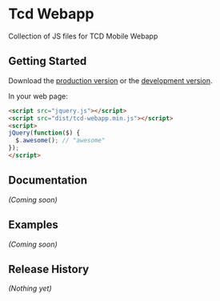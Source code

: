 # Tcd Webapp

Collection of JS files for TCD Mobile Webapp

## Getting Started
Download the [production version][min] or the [development version][max].

[min]: https://raw.github.com/webdes/require/master/dist/tcd-webapp.min.js
[max]: https://raw.github.com/webdes/require/master/dist/tcd-webapp.js

In your web page:

```html
<script src="jquery.js"></script>
<script src="dist/tcd-webapp.min.js"></script>
<script>
jQuery(function($) {
  $.awesome(); // "awesome"
});
</script>
```

## Documentation
_(Coming soon)_

## Examples
_(Coming soon)_

## Release History
_(Nothing yet)_
